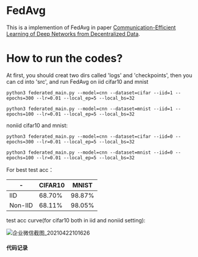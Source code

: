 # FedAvg
This is a implemention of FedAvg in paper [Communication-Efficient Learning of Deep Networks from Decentralized Data](https://arxiv.org/abs/1602.05629).

# How to run the codes?

At first, you should creat two dirs called 'logs' and 'checkpoints', then you can cd into 'src', and run FedAvg on iid cifar10 and mnist
```shell
python3 federated_main.py --model=cnn --dataset=cifar --iid=1 --epochs=300 --lr=0.01 --local_ep=5 --local_bs=32

python3 federated_main.py --model=cnn --dataset=mnist --iid=1 --epochs=100 --lr=0.01 --local_ep=5 --local_bs=32

```

noniid cifar10 and mnist:
```shell
python3 federated_main.py --model=cnn --dataset=cifar --iid=0 --epochs=300 --lr=0.01 --local_ep=5 --local_bs=32

python3 federated_main.py --model=cnn --dataset=mnist --iid=0 --epochs=100 --lr=0.01 --local_ep=5 --local_bs=32

```
For best test acc：

|- |CIFAR10  |MNIST |
| ------------- | ------------- |------------ |
| IID  | 68.70%  | 98.87% |
| Non-IID  | 68.11%  | 98.05%|


test acc curve(for cifar10 both in iid and noniid setting):

![企业微信截图_20210422101626](https://user-images.githubusercontent.com/33173674/115645971-e97f9e00-a353-11eb-9fad-8b5e18fc24ea.png)

#### 代码记录